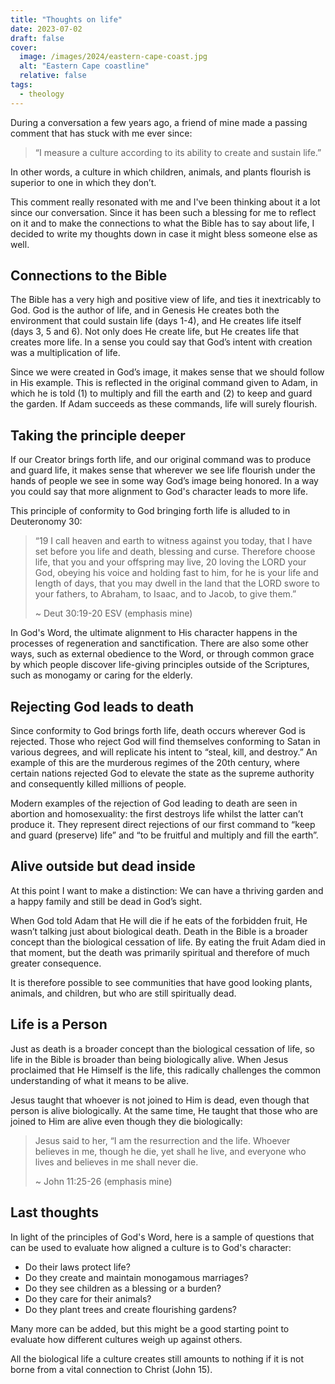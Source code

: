 ```yaml
---
title: "Thoughts on life"
date: 2023-07-02
draft: false
cover:
  image: /images/2024/eastern-cape-coast.jpg
  alt: "Eastern Cape coastline"
  relative: false
tags:
  - theology
---
```


During a conversation a few years ago, a friend of mine made a passing comment that has stuck with me ever since:

> “I measure a culture according to its ability to create and sustain life.”

In other words, a culture in which children, animals, and plants flourish is superior to one in which they don’t.

This comment really resonated with me and I've been thinking about it a lot since our conversation.
Since it has been such a blessing for me to reflect on it and to make the connections to what the Bible has to say about life, I decided to write my thoughts down in case it might bless someone else as well.

## Connections to the Bible

The Bible has a very high and positive view of life, and ties it inextricably to God.
God is the author of life, and in Genesis He creates both the environment that could sustain life (days 1-4), and He creates life itself (days 3, 5 and 6).
Not only does He create life, but He creates life that creates more life.
In a sense you could say that God’s intent with creation was a multiplication of life.

Since we were created in God’s image, it makes sense that we should follow in His example.
This is reflected in the original command given to Adam, in which he is told (1) to multiply and fill the earth and (2) to keep and guard the garden.
If Adam succeeds as these commands, life will surely flourish.

## Taking the principle deeper

If our Creator brings forth life, and our original command was to produce and guard life, it makes sense that wherever we see life flourish under the hands of people we see in some way God’s image being honored.
In a way you could say that more alignment to God's character leads to more life.

This principle of conformity to God bringing forth life is alluded to in Deuteronomy 30:

> “19 I call heaven and earth to witness against you today, that I have set before you life and death, blessing and curse.
> Therefore choose life, that you and your offspring may live, 20 loving the LORD your God, obeying his voice and holding fast to him, for he is your life and length of days, that you may dwell in the land that the LORD swore to your fathers, to Abraham, to Isaac, and to Jacob, to give them.”
> 
> ~ Deut 30:19-20 ESV (emphasis mine)

In God's Word, the ultimate alignment to His character happens in the processes of regeneration and sanctification.
There are also some other ways, such as external obedience to the Word, or through common grace by which people discover life-giving principles outside of the Scriptures, such as monogamy or caring for the elderly.

## Rejecting God leads to death

Since conformity to God brings forth life, death occurs wherever God is rejected.
Those who reject God will find themselves conforming to Satan in various degrees, and will replicate his intent to “steal, kill, and destroy.”
An example of this are the murderous regimes of the 20th century, where certain nations rejected God to elevate the state as the supreme authority and consequently killed millions of people.

Modern examples of the rejection of God leading to death are seen in abortion and homosexuality: the first destroys life whilst the latter can’t produce it.
They represent direct rejections of our first command to “keep and guard (preserve) life” and “to be fruitful and multiply and fill the earth”.

## Alive outside but dead inside

At this point I want to make a distinction:
We can have a thriving garden and a happy family and still be dead in God’s sight.

When God told Adam that He will die if he eats of the forbidden fruit, He wasn’t talking just about biological death.
Death in the Bible is a broader concept than the biological cessation of life.
By eating the fruit Adam died in that moment, but the death was primarily spiritual and therefore of much greater consequence.

It is therefore possible to see communities that have good looking plants, animals, and children, but who are still spiritually dead.

## Life is a Person

Just as death is a broader concept than the biological cessation of life, so life in the Bible is broader than being biologically alive.
When Jesus proclaimed that He Himself is the life, this radically challenges the common understanding of what it means to be alive.

Jesus taught that whoever is not joined to Him is dead, even though that person is alive biologically.
At the same time, He taught that those who are joined to Him are alive even though they die biologically:

> Jesus said to her, “I am the resurrection and the life.
> Whoever believes in me, though he die, yet shall he live, and everyone who lives and believes in me shall never die.
> 
> ~ John 11:25-26 (emphasis mine)

## Last thoughts

In light of the principles of God's Word, here is a sample of questions that can be used to evaluate how aligned a culture is to God's character:

- Do their laws protect life?
- Do they create and maintain monogamous marriages?
- Do they see children as a blessing or a burden?
- Do they care for their animals?
- Do they plant trees and create flourishing gardens?

Many more can be added, but this might be a good starting point to evaluate how different cultures weigh up against others.

All the biological life a culture creates still amounts to nothing if it is not borne from a vital connection to Christ (John 15).
